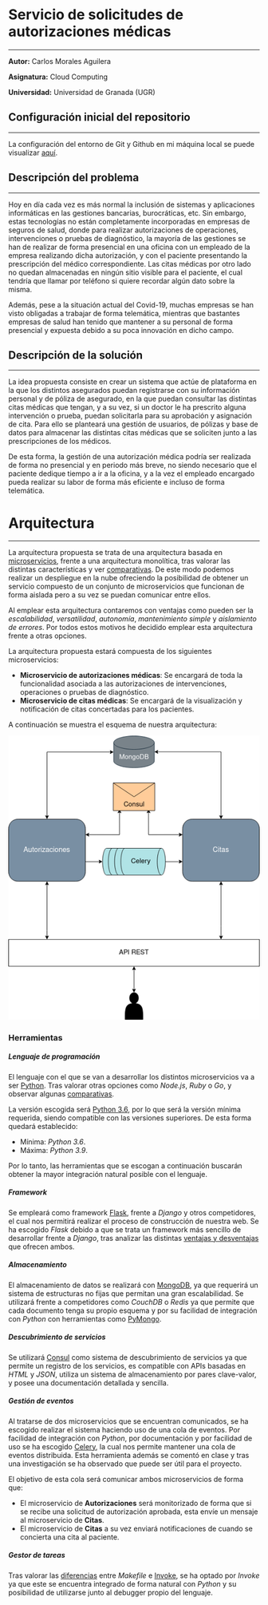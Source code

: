 # Servicio de solicitudes de autorizaciones médicas

---

**Autor:** Carlos Morales Aguilera

**Asignatura:** Cloud Computing

**Universidad:** Universidad de Granada (UGR)

## Configuración inicial del repositorio

---

La configuración del entorno de Git y Github en mi máquina local se puede visualizar [aquí](https://github.com/Carlosma7/CC-MedAuth/blob/main/doc/config_entorno.md).

## Descripción del problema

---

Hoy en día cada vez es más normal la inclusión de sistemas y aplicaciones informáticas en las gestiones bancarias, burocráticas, etc. Sin embargo, estas tecnologías no están completamente incorporadas en empresas de seguros de salud, donde para realizar autorizaciones de operaciones, intervenciones o pruebas de diagnóstico, la mayoría de las gestiones se han de realizar de forma presencial en una oficina con un empleado de la empresa realizando dicha autorización, y con el paciente presentando la prescripción del médico correspondiente. Las citas médicas por otro lado no quedan almacenadas en ningún sitio visible para el paciente, el cual tendría que llamar por teléfono si quiere recordar algún dato sobre la misma.

Además, pese a la situación actual del Covid-19, muchas empresas se han visto obligadas a trabajar de forma telemática, mientras que bastantes empresas de salud han tenido que mantener a su personal de forma presencial y expuesta debido a su poca innovación en dicho campo.


## Descripción de la solución

---

La idea propuesta consiste en crear un sistema que actúe de plataforma en la que los distintos asegurados puedan registrarse con su información personal y de póliza de asegurado, en la que puedan consultar las distintas citas médicas que tengan, y a su vez, si un doctor le ha prescrito alguna intervención o prueba, puedan solicitarla para su aprobación y asignación de cita. Para ello se planteará una gestión de usuarios, de pólizas y base de datos para almacenar las distintas citas médicas que se soliciten junto a las prescripciones de los médicos.

De esta forma, la gestión de una autorización médica podría ser realizada de forma no presencial y en periodo más breve, no siendo necesario que el paciente dedique tiempo a ir a la oficina, y a la vez el empleado encargado pueda realizar su labor de forma más eficiente e incluso de forma telemática.

# Arquitectura

---

La arquitectura propuesta se trata de una arquitectura basada en [microservicios](https://decidesoluciones.es/arquitectura-de-microservicios), frente a una arquitectura monolítica, tras valorar las distintas características y ver [comparativas](https://www.chakray.com/es/devops-arquitectura-monolitica-vs-microservicios/). De este modo podemos realizar un despliegue en la nube ofreciendo la posibilidad de obtener un servicio compuesto de un conjunto de microservicios que funcionan de forma aislada pero a su vez se puedan comunicar entre ellos.

Al emplear esta arquitectura contaremos con ventajas como pueden ser la *escalabilidad*, *versatilidad*, *autonomía*, *mantenimiento simple* y *aislamiento de errores*. Por todos estos motivos he decidido emplear esta arquitectura frente a otras opciones.

La arquitectura propuesta estará compuesta de los siguientes microservicios:

*  **Microservicio de autorizaciones médicas**: Se encargará de toda la funcionalidad asociada a las autorizaciones de intervenciones, operaciones o pruebas de diagnóstico.
*  **Microservicio de citas médicas**: Se encargará de la visualización y notificación de citas concertadas para los pacientes.

A continuación se muestra el esquema de nuestra arquitectura: 

![Arquitectura de microservicios](./doc/img/arquitectura.png "Arquitectura de microservicios")

### Herramientas

##### Lenguaje de programación

El lenguaje con el que se van a desarrollar los distintos microservicios va a ser [Python](https://www.python.org/). Tras valorar otras opciones como *Node.js*, *Ruby* o *Go*, y observar algunas [comparativas](https://www.clariontech.com/blog/5-best-technologies-to-build-microservices-architecture).

La versión escogida será [Python 3.6](https://www.python.org/downloads/release/python-360/), por lo que será la versión mínima requerida, siendo compatible con las versiones superiores. De esta forma quedará establecido:

* Mínima: *Python 3.6*.
* Máxima: *Python 3.9*.

Por lo tanto, las herramientas que se escogan a continuación buscarán obtener la mayor integración natural posible con el lenguaje.

##### Framework

Se empleará como framework [Flask](https://flask.palletsprojects.com/en/1.1.x/), frente a *Django* y otros competidores, el cual nos permitirá realizar el proceso de construcción de nuestra web. Se ha escogido *Flask* debido a que se trata un framework más sencillo de desarrollar frente a *Django*, tras analizar las distintas [ventajas y desventajas](https://openwebinars.net/blog/django-vs-flask/) que ofrecen ambos.

##### Almacenamiento

El almacenamiento de datos se realizará con [MongoDB](https://www.mongodb.com/es), ya que requerirá un sistema de estructuras no fijas que permitan una gran escalabilidad. Se utilizará frente a competidores como *CouchDB* o *Redis* ya que permite que cada documento tenga su propio esquema y por su facilidad de integración con *Python* con herramientas como [PyMongo](https://pymongo.readthedocs.io/en/stable/).

##### Descubrimiento de servicios

Se utilizará [Consul](https://www.consul.io/) como sistema de descubrimiento de servicios ya que permite un registro de los servicios, es compatible con APIs basadas en *HTML* y *JSON*, utiliza un sistema de almacenamiento por pares clave-valor, y posee una documentación detallada y sencilla.

##### Gestión de eventos

Al tratarse de dos microservicios que se encuentran comunicados, se ha escogido realizar el sistema haciendo uso de una cola de eventos. Por facilidad de integración con *Python*, por documentación y por facilidad de uso se ha escogido [Celery](https://docs.celeryproject.org/en/stable/), la cual nos permite mantener una cola de eventos distribuida. Esta herramienta además se comentó en clase y tras una investigación se ha observado que puede ser útil para el proyecto.

El objetivo de esta cola será comunicar ambos microservicios de forma que:

* El microservicio de **Autorizaciones** será monitorizado de forma que si se recibe una solicitud de autorización aprobada, esta envíe un mensaje al microservicio de **Citas**.
* El microservicio de **Citas** a su vez enviará notificaciones de cuando se concierta una cita al paciente.

##### Gestor de tareas

Tras valorar las [diferencias](https://github.com/kipyin/pokemaster/issues/8) entre *Makefile* e [Invoke](http://www.pyinvoke.org/), se ha optado por *Invoke* ya que este se encuentra integrado de forma natural con *Python* y su posibilidad de utilizarse junto al debugger propio del lenguaje.
